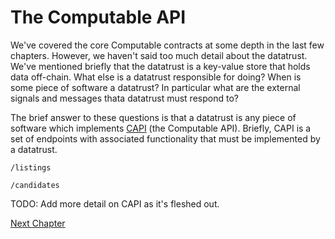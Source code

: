# The Computable API

We've covered the core Computable contracts at some
depth in the last few chapters. However, we haven't
said too much detail about the datatrust. We've
mentioned briefly that the datatrust is a key-value
store that holds data off-chain. What else is a
datatrust responsible for doing? When is some piece of
software a datatrust? In particular what are the
external signals and messages thata datatrust must
respond to?

The brief answer to these questions is that a datatrust
is any piece of software which implements
[CAPI](https://github.com/computablelabs/capi) (the
Computable API). Briefly, CAPI is a set of endpoints
with associated functionality that must be implemented
by a datatrust.

```
/listings
```

```
/candidates
```

TODO: Add more detail on CAPI as it's fleshed out.

[Next Chapter](../attacks/index.html)
